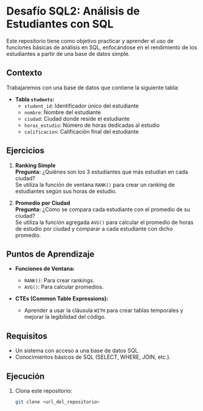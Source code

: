 # Desafío SQL2: Análisis de Estudiantes con SQL

Este repositorio tiene como objetivo practicar y aprender el uso de funciones básicas de análisis en SQL, enfocándose en el rendimiento de los estudiantes a partir de una base de datos simple.

## Contexto

Trabajaremos con una base de datos que contiene la siguiente tabla:

- **Tabla `students`:**
  - `student_id`: Identificador único del estudiante
  - `nombre`: Nombre del estudiante
  - `ciudad`: Ciudad donde reside el estudiante
  - `horas_estudio`: Número de horas dedicadas al estudio
  - `calificacion`: Calificación final del estudiante

## Ejercicios

1. **Ranking Simple**  
   **Pregunta:** ¿Quiénes son los 3 estudiantes que más estudian en cada ciudad?  
   Se utiliza la función de ventana `RANK()` para crear un ranking de estudiantes según sus horas de estudio.

2. **Promedio por Ciudad**  
   **Pregunta:** ¿Cómo se compara cada estudiante con el promedio de su ciudad?  
   Se utiliza la función agregada `AVG()` para calcular el promedio de horas de estudio por ciudad y comparar a cada estudiante con dicho promedio.

## Puntos de Aprendizaje

- **Funciones de Ventana:**
  - `RANK()`: Para crear rankings.
  - `AVG()`: Para calcular promedios.
  
- **CTEs (Common Table Expressions):**
  - Aprender a usar la cláusula `WITH` para crear tablas temporales y mejorar la legibilidad del código.

## Requisitos

- Un sistema con acceso a una base de datos SQL.
- Conocimientos básicos de SQL (SELECT, WHERE, JOIN, etc.).

## Ejecución

1. Clona este repositorio:  
   ```bash
   git clone <url_del_repositorio>
